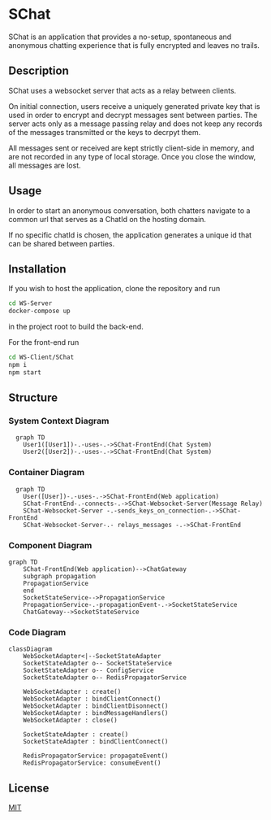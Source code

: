 # SChat
SChat is an application that provides a no-setup, spontaneous and anonymous chatting experience that is fully encrypted and leaves no trails.

## Description

SChat uses a websocket server that acts as a relay between clients. 

On initial connection, users receive a uniquely generated private key that is used in order to encrypt and decrypt messages sent between parties. The server acts only as a message passing relay and does not keep any records of the messages transmitted or the keys to decrpyt them.

All messages sent or received are kept strictly client-side in memory, and are not recorded in any type of local storage. Once you close the window, all messages are lost.

## Usage

In order to start an anonymous conversation, both chatters navigate to a common url that serves as a ChatId on the hosting domain.

If no specific chatId is chosen, the application generates a unique id that can be shared between parties.

## Installation

If you wish to host the application, clone the repository and run 
```bash
cd WS-Server
docker-compose up
```
in the project root to build the back-end.

For the front-end run
```bash
cd WS-Client/SChat
npm i
npm start
```
## Structure

### System Context Diagram
```mermaid
  graph TD
    User1([User1])-.-uses-.->SChat-FrontEnd(Chat System)
    User2([User2])-.-uses-.->SChat-FrontEnd(Chat System)
```




### Container Diagram
```mermaid
  graph TD
    User([User])-.-uses-.->SChat-FrontEnd(Web application)
    SChat-FrontEnd-.-connects-.->SChat-Websocket-Server(Message Relay)
    SChat-Websocket-Server -.-sends_keys_on_connection-.->SChat-FrontEnd
    SChat-Websocket-Server-.- relays_messages -.->SChat-FrontEnd
```

### Component Diagram
```mermaid
graph TD
    SChat-FrontEnd(Web application)-->ChatGateway
    subgraph propagation
    PropagationService
    end
    SocketStateService-->PropagationService
    PropagationService-.-propagationEvent-.->SocketStateService
    ChatGateway-->SocketStateService
```

### Code Diagram
```mermaid
classDiagram
    WebSocketAdapter<|--SocketStateAdapter
    SocketStateAdapter o-- SocketStateService
    SocketStateAdapter o-- ConfigService
    SocketStateAdapter o-- RedisPropagatorService

    WebSocketAdapter : create()
    WebSocketAdapter : bindClientConnect()
    WebSocketAdapter : bindClientDisonnect()
    WebSocketAdapter : bindMessageHandlers()
    WebSocketAdapter : close()

    SocketStateAdapter : create()
    SocketStateAdapter : bindClientConnect()

    RedisPropagatorService: propagateEvent()
    RedisPropagatorService: consumeEvent()
```

## License
[MIT](https://choosealicense.com/licenses/mit/)